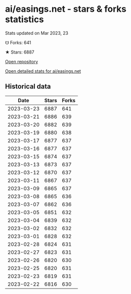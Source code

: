 # ai/easings.net - stars & forks statistics

Stats updated on Mar 2023, 23

☋ Forks: 641

★ Stars: 6887

[Open repository](https://github.com/ai/easings.net)

[Open detailed stats for ai/easings.net](https://reviewgithub.com/rep/ai/easings.net)

## Historical data
| Date | Stars | Forks |
|------|-------|-------|
| 2023-03-23 | 6887 | 641 | 
| 2023-03-21 | 6886 | 639 | 
| 2023-03-20 | 6882 | 639 | 
| 2023-03-19 | 6880 | 638 | 
| 2023-03-17 | 6877 | 637 | 
| 2023-03-16 | 6877 | 637 | 
| 2023-03-15 | 6874 | 637 | 
| 2023-03-13 | 6873 | 637 | 
| 2023-03-12 | 6870 | 637 | 
| 2023-03-11 | 6867 | 637 | 
| 2023-03-09 | 6865 | 637 | 
| 2023-03-08 | 6865 | 636 | 
| 2023-03-07 | 6862 | 636 | 
| 2023-03-05 | 6851 | 632 | 
| 2023-03-04 | 6839 | 632 | 
| 2023-03-02 | 6832 | 632 | 
| 2023-03-01 | 6828 | 632 | 
| 2023-02-28 | 6824 | 631 | 
| 2023-02-27 | 6823 | 631 | 
| 2023-02-26 | 6820 | 630 | 
| 2023-02-25 | 6820 | 631 | 
| 2023-02-23 | 6819 | 631 | 
| 2023-02-22 | 6816 | 630 | 

